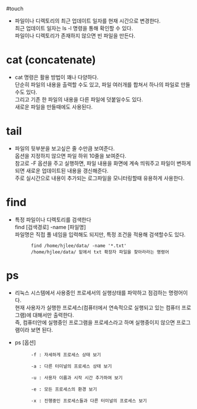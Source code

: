 #touch
- 파일이나 디렉토리의 최근 업데이트 일자를 현재 시간으로 변경한다.<br>
최근 업데이트 일자는 ls -l 명령을 통해 확인할 수 있다.<br>
파일이나 디렉토리가 존재하지 않으면 빈 파일을 만든다.


# cat (concatenate)
- cat 명령은 활용 방법이 꽤나 다양하다.<br>
단순히 파일의 내용을 출력할 수도 있고, 파일 여러개를 합쳐서 하나의 파일로 만들 수도 있다.<br>
그리고 기존 한 파일의 내용을 다른 파일에 덧붙일수도 있다.<br>
새로운 파일을 만들때에도 사용된다.



# tail
- 파일의 뒷부분을 보고싶은 줄 수만큼 보여준다.<br>
옵션을 지정하지 않으면 파일 하위 10줄을 보여준다.<br>
참고로 -F 옵션을 주고 실행하면, 파일 내용을 화면에 계속 띄워주고 파일이 변하게되면 새로운 업데이트된 내용을 갱신해준다.<br>
주로 실시간으로 내용이 추가되는 로그파일을 모니터링할때 유용하게 사용한다.


# find
- 특정 파일이나 디렉토리를 검색한다<br>
find [검색경로] -name [파일명]<br>
파일명은 직접 풀 네임을 입력해도 되지만, 특정 조건을 적용해 검색할수도 있다.


            find /home/hjlee/data/ -name '*.txt'
            /home/hjlee/data/ 밑에서 txt 확장자 파일을 찾아라라는 명령어



# ps
- 리눅스 시스템에서 사용중인 프로세서의 실행상태를 파악하고 점검하는 명령어이다.<br>
현재 사용자가 실행한 프로세스(컴퓨터에서 연속적으로 실행되고 있는 컴퓨터 프로그램)에 대해서만 출력한다.<br>
즉, 컴퓨터안에 실행중인 프로그램을 프로세스라고 하며 실행중이지 않으면 프로그램이라 보면 된다.

- ps [옵션]


            -f : 자세하게 프로세스 상태 보기
            
            -a : 다른 터미널의 프로세스 상태 보기
            
            -u : 사용자 이름과 시작 시간 추가하여 보기
            
            -e : 모든 프로세스의 환경 보기
            
            -x : 진행중인 프로세스들과 다른 터미널의 프로세스 보기

